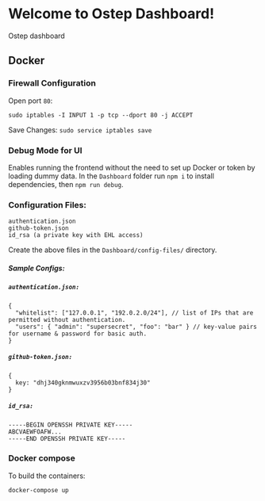 # Welcome to Ostep Dashboard!

Ostep dashboard

## Docker

### Firewall Configuration

Open port `80`:

`sudo iptables -I INPUT 1 -p tcp --dport 80 -j ACCEPT`

Save Changes:
`sudo service iptables save`

### Debug Mode for UI

Enables running the frontend without the need to set up Docker or token by loading dummy data.
In the `Dashboard` folder run `npm i` to install dependencies, then `npm run debug`.

### Configuration Files:

    authentication.json
    github-token.json
    id_rsa (a private key with EHL access)

Create the above files in the `Dashboard/config-files/` directory.

##### Sample Configs:

##### `authentication.json:`

```
{
  "whitelist": ["127.0.0.1", "192.0.2.0/24"], // list of IPs that are permitted without authentication.
  "users": { "admin": "supersecret", "foo": "bar" } // key-value pairs for username & password for basic auth.
}
```

##### `github-token.json:`

```
{
  key: "dhj340gknmwuxzv3956b03bnf834j30"
}
```

##### `id_rsa:`

```
-----BEGIN OPENSSH PRIVATE KEY-----
ABCVAEWFOAFW...
-----END OPENSSH PRIVATE KEY-----
```

### Docker compose

To build the containers:

`docker-compose up`
